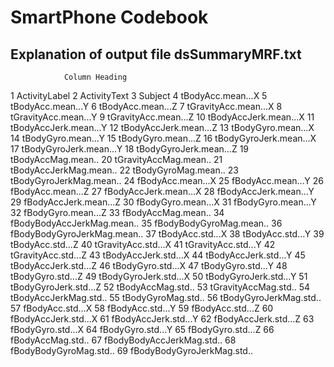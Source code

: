 # SmartPhone Codebook

## Explanation of output file dsSummaryMRF.txt
                Column Heading 
1                ActivityLabel
2                 ActivityText
3                      Subject
4            tBodyAcc.mean...X
5            tBodyAcc.mean...Y
6            tBodyAcc.mean...Z
7         tGravityAcc.mean...X
8         tGravityAcc.mean...Y
9         tGravityAcc.mean...Z
10       tBodyAccJerk.mean...X
11       tBodyAccJerk.mean...Y
12       tBodyAccJerk.mean...Z
13          tBodyGyro.mean...X
14          tBodyGyro.mean...Y
15          tBodyGyro.mean...Z
16      tBodyGyroJerk.mean...X
17      tBodyGyroJerk.mean...Y
18      tBodyGyroJerk.mean...Z
19          tBodyAccMag.mean..
20       tGravityAccMag.mean..
21      tBodyAccJerkMag.mean..
22         tBodyGyroMag.mean..
23     tBodyGyroJerkMag.mean..
24           fBodyAcc.mean...X
25           fBodyAcc.mean...Y
26           fBodyAcc.mean...Z
27       fBodyAccJerk.mean...X
28       fBodyAccJerk.mean...Y
29       fBodyAccJerk.mean...Z
30          fBodyGyro.mean...X
31          fBodyGyro.mean...Y
32          fBodyGyro.mean...Z
33          fBodyAccMag.mean..
34  fBodyBodyAccJerkMag.mean..
35     fBodyBodyGyroMag.mean..
36 fBodyBodyGyroJerkMag.mean..
37            tBodyAcc.std...X
38            tBodyAcc.std...Y
39            tBodyAcc.std...Z
40         tGravityAcc.std...X
41         tGravityAcc.std...Y
42         tGravityAcc.std...Z
43        tBodyAccJerk.std...X
44        tBodyAccJerk.std...Y
45        tBodyAccJerk.std...Z
46           tBodyGyro.std...X
47           tBodyGyro.std...Y
48           tBodyGyro.std...Z
49       tBodyGyroJerk.std...X
50       tBodyGyroJerk.std...Y
51       tBodyGyroJerk.std...Z
52           tBodyAccMag.std..
53        tGravityAccMag.std..
54       tBodyAccJerkMag.std..
55          tBodyGyroMag.std..
56      tBodyGyroJerkMag.std..
57            fBodyAcc.std...X
58            fBodyAcc.std...Y
59            fBodyAcc.std...Z
60        fBodyAccJerk.std...X
61        fBodyAccJerk.std...Y
62        fBodyAccJerk.std...Z
63           fBodyGyro.std...X
64           fBodyGyro.std...Y
65           fBodyGyro.std...Z
66           fBodyAccMag.std..
67   fBodyBodyAccJerkMag.std..
68      fBodyBodyGyroMag.std..
69  fBodyBodyGyroJerkMag.std..
